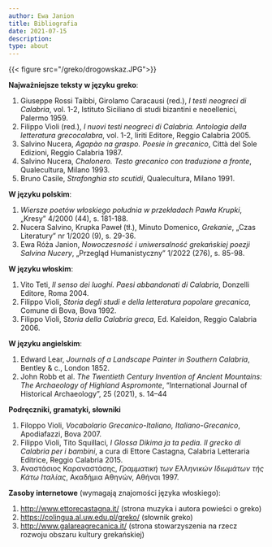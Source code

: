 ```yaml
---
author: Ewa Janion
title: Bibliografia
date: 2021-07-15
description:
type: about
---
```


{{< figure src="/greko/drogowskaz.JPG">}}

**Najważniejsze teksty w języku greko**:

1. Giuseppe Rossi Taibbi, Girolamo Caracausi (red.), *I  testi neogreci di Calabria*, vol. 1-2, Istituto Siciliano di studi bizantini e neoellenici, Palermo 1959.
2. Filippo Violi (red.), *I nuovi testi neogreci di Calabria. Antologia della letteratura grecocalabra*, vol. 1-2, Iiriti Editore, Reggio Calabria 2005. 
3. Salvino Nucera, *Agapào na graspo. Poesie in grecanico*, Città del Sole Edizioni, Reggio Calabria 1987. 
4. Salvino Nucera, *Chalonero. Testo grecanico con traduzione a fronte*, Qualecultura, Milano 1993.
5. Bruno Casile, *Strafonghia sto scutidi*,  Qualecultura, Milano 1991. 

**W języku polskim**: 

1. *Wiersze poetów włoskiego południa w przekładach Pawła Krupki*, „Kresy” 4/2000 (44), s. 181-188.
2. Nucera Salvino, Krupka Paweł (tł.), Minuto Domenico, *Grekanie*, „Czas Literatury” nr 1/2020 (9), s. 29-36.
3. Ewa Róża Janion, *Nowoczesność i uniwersalność grekańskiej poezji Salvina Nucery*, „Przegląd Humanistyczny” 1/2022 (276), s. 85-98.

**W języku włoskim**: 

1. Vito Teti, *Il senso dei luoghi. Paesi abbandonati di Calabria*, Donzelli Editore, Roma 2004.
2. Filippo Violi, *Storia degli studi e della letteratura popolare grecanica*, Comune di Bova, Bova 1992.
3. Filippo Violi, S*toria della Calabria greca*, Ed. Kaleidon, Reggio Calabria 2006. 

**W języku angielskim**: 

1. Edward Lear, *Journals of a Landscape Painter in Southern Calabria*, Bentley & c., London 1852.
2. John Robb et al. *The Twentieth Century Invention of Ancient Mountains: The Archaeology of Highland Aspromonte*, “International Journal of Historical Archaeology”, 25 (2021), s. 14–44

**Podręczniki, gramatyki, słowniki**
1. Filoppo Violi, *Vocabolario Grecanico-Italiano, Italiano-Grecanico*, Apodiafazzi, Bova 2007.
2. Filippo Violi, Tito Squillaci, *I Glossa Dikima ja ta pedia. Il grecko di Calabria per i bambini*, a cura di Ettore Castagna, Calabria Letteraria Editrice, Reggio Calabria 2015.
3. Αναστάσιος Καραναστάσης, *Γραμματική των Ελληνικών Ιδιωμάτων τής Κάτω Ιταλίας*, Ακαδήμια Αθηνών, Αθήναι 1997. 

**Zasoby internetowe** (wymagają znajomości języka włoskiego):

1. http://www.ettorecastagna.it/ (strona muzyka i autora powieści o greko)
2. https://colingua.al.uw.edu.pl/greko/ (słownik greko)
3. http://www.galareagrecanica.it/ (strona stowarzyszenia na rzecz rozwoju obszaru kultury grekańskiej) 

